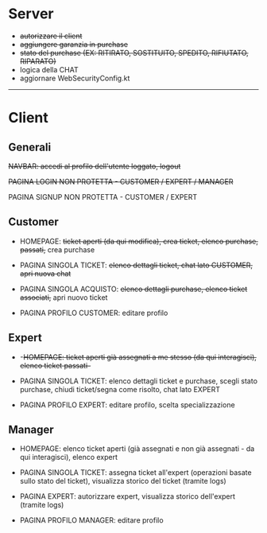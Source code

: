 # Server

- ~~autorizzare il client~~
- ~~aggiungere garanzia in purchase~~
- ~~stato del purchase (EX: RITIRATO, SOSTITUITO, SPEDITO, RIFIUTATO, RIPARATO)~~
- logica della CHAT
- aggiornare WebSecurityConfig.kt

-------------------------------------------------------------------------------

# Client

## Generali

~~NAVBAR: accedi al profilo dell'utente loggato, logout~~

~~PAGINA LOGIN NON PROTETTA - CUSTOMER / EXPERT / MANAGER~~

PAGINA SIGNUP NON PROTETTA - CUSTOMER / EXPERT

## Customer

- HOMEPAGE: ~~ticket aperti (da qui modifica), crea ticket, elenco purchase, passati,~~ crea purchase
- PAGINA SINGOLA TICKET: ~~elenco dettagli ticket, chat lato CUSTOMER, apri nuova chat~~
- PAGINA SINGOLA ACQUISTO: ~~elenco dettagli purchase, elenco ticket associati,~~ apri nuovo ticket

- PAGINA PROFILO CUSTOMER: editare profilo

## Expert

- -~~HOMEPAGE: ticket aperti già assegnati a me stesso (da qui interagisci), elenco ticket passati-~~
- PAGINA SINGOLA TICKET: elenco dettagli ticket e purchase, scegli stato purchase, chiudi ticket/segna come risolto, chat lato EXPERT

- PAGINA PROFILO EXPERT: editare profilo, scelta specializzazione

## Manager

- HOMEPAGE: elenco ticket aperti (già assegnati e non già assegnati - da qui interagisci), elenco expert
- PAGINA SINGOLA TICKET: assegna ticket all'expert (operazioni basate sullo stato del ticket), visualizza storico del ticket (tramite logs)
- PAGINA EXPERT: autorizzare expert, visualizza storico dell'expert (tramite logs)

- PAGINA PROFILO MANAGER: editare profilo